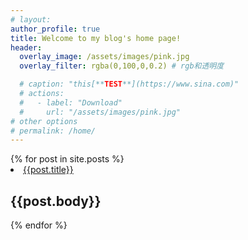 ```yaml
---
# layout:
author_profile: true
title: Welcome to my blog's home page!
header:
  overlay_image: /assets/images/pink.jpg
  overlay_filter: rgba(0,100,0,0.2) # rgb和透明度

  # caption: "this[**TEST**](https://www.sina.com)"
  # actions:
  #   - label: "Download"
  #     url: "/assets/images/pink.jpg"
# other options
# permalink: /home/
---
```


<!-- # osks -->
<!-- ## 统计学

[ave](https://github.com/infinite-knowledge/infinite-knowledge.github.io/blob/master/_posts/%E5%B9%B3%E5%9D%87%E6%95%B0.md)

## Linux

## PowerShell

## VBA

## MATLAB

## 其他 -->
<section>
  {% for post in site.posts %}
    <li><a href="{{post.url}}">{{post.title}}</a></li>
    <h2>{{post.body}}</h2>

  {% endfor %}
</section>





